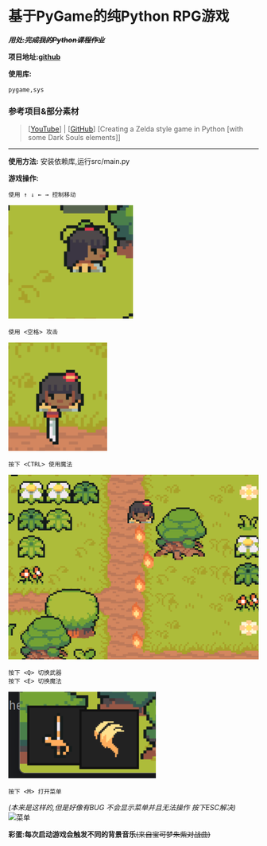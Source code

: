 # 基于PyGame的纯Python RPG游戏

***用处:~~完成我的Python课程作业~~***

**项目地址:[github](https://github.com/siyio/Normal_RPG)**

**使用库:**

    pygame,sys

### 参考项目&部分素材
> [[YouTube](https://youtu.be/QU1pPzEGrqw)] | [[GitHub](https://github.com/clear-code-projects/Zelda)] [Creating a Zelda style game in Python [with some Dark Souls elements]]
---
**使用方法:**
安装依赖库,运行src/main.py

**游戏操作:**

    使用 ↑ ↓ ← → 控制移动
![移动](./example/move.png "move")

    使用 <空格> 攻击
![攻击](./example/ttk.png "acttck")

    按下 <CTRL> 使用魔法
![魔法](./example/magic.png "magic")
    
    按下 <Q> 切换武器
    按下 <E> 切换魔法
![切换](./example/switch.png "switch")

    按下 <M> 打开菜单 
*(本来是这样的,但是好像有BUG 不会显示菜单并且无法操作 按下ESC解决)*
![菜单](./example/menu.png "menu")

**彩蛋:每次启动游戏会触发不同的背景音乐**~~(来自宝可梦朱紫对战曲)~~